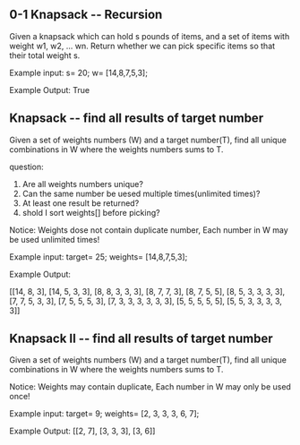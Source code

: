 ## 0-1 Knapsack -- Recursion
Given a knapsack which can hold s pounds of items, and a set of items with weight w1, w2, ... wn. Return whether we can pick specific items so that their total weight s.

Example input: s= 20; w= [14,8,7,5,3];

Example Output: True

## Knapsack -- find all results of target number
Given a set of weights numbers (W) and a target number(T), find all unique combinations in W where the weights numbers sums to T.

question: 
1. Are all weights numbers unique?
2. Can the same number be uesed multiple times(unlimited times)?
3. At least one result be returned?
4. shold I sort weights[] before picking?

Notice: 
Weights dose not contain duplicate number,
Each number in W may be used unlimited times!

Example input: target= 25; weights= [14,8,7,5,3];

Example Output: 

[[14, 8, 3], [14, 5, 3, 3], [8, 8, 3, 3, 3], [8, 7, 7, 3], [8, 7, 5, 5], [8, 5, 3, 3, 3, 3], [7, 7, 5, 3, 3], [7, 5, 5, 5, 3], [7, 3, 3, 3, 3, 3, 3], [5, 5, 5, 5, 5], [5, 5, 3, 3, 3, 3, 3]]


## Knapsack II -- find all results of target number
Given a set of weights numbers (W) and a target number(T), find all unique combinations in W where the weights numbers sums to T.

Notice: 
Weights may contain duplicate,
Each number in W may only be used once!

Example input: target= 9; weights= [2, 3, 3, 3, 6, 7];

Example Output: 
[[2, 7], [3, 3, 3], [3, 6]]